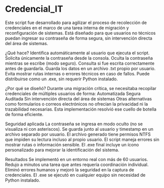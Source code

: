 # Credencial_IT
Este script fue desarrollado para agilizar el proceso de recolección de credenciales en el marco de una tarea interna de migración y reconfiguración de sistemas. Está diseñado para que usuarios no técnicos puedan ingresar su contraseña de forma segura, sin intervención directa del área de sistemas.

¿Qué hace?
Identifica automáticamente al usuario que ejecuta el script.
Solicita únicamente la contraseña desde la consola.
Oculta la contraseña mientras se escribe (modo seguro).
Consulta si fue escrita correctamente antes de guardarla.
Guarda los datos en un archivo .txt propio por usuario.
Evita mostrar rutas internas o errores técnicos en caso de fallos.
Puede distribuirse como un .exe, sin requerir Python instalado.

¿Por qué se diseñó?
Durante una migración crítica, se necesitaba recopilar credenciales de múltiples usuarios de forma:
Automatizada
Segura
Auditada
Sin intervención directa del área de sistemas
Otras alternativas como formularios o correos electrónicos no ofrecían la privacidad ni la trazabilidad necesarias. Esta implementación resolvió ese cuello de botella de forma eficiente.

Seguridad aplicada
La contraseña se ingresa en modo oculto (no se visualiza ni con asteriscos).
Se guarda junto al usuario y timestamp en un archivo separado por usuario.
El archivo generado tiene permisos NTFS que impiden su lectura incluso al propio usuario.
El script maneja errores sin mostrar rutas o información sensible.
El .exe final incluye un ícono personalizado para mejorar la identificación del sistema.

Resultados
Se implementó en un entorno real con más de 60 usuarios.
Redujo a minutos una tarea que antes requería coordinación individual.
Eliminó errores humanos y mejoró la seguridad en la captura de credenciales.
El .exe se ejecutó en cualquier equipo sin necesidad de Python instalado.
